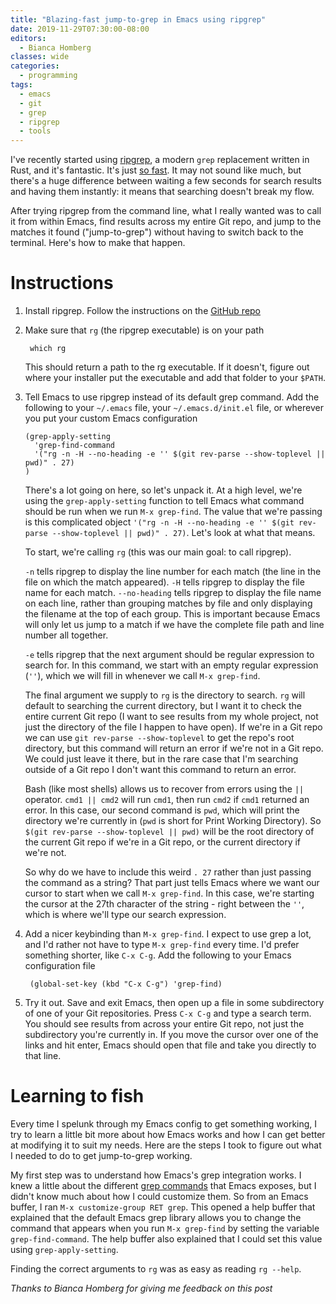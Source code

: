 ```yaml
---
title: "Blazing-fast jump-to-grep in Emacs using ripgrep"
date: 2019-11-29T07:30:00-08:00
editors:
  - Bianca Homberg
classes: wide
categories:
  - programming
tags:
  - emacs
  - git
  - grep
  - ripgrep
  - tools
---
```


I've recently started using [ripgrep](https://github.com/BurntSushi/ripgrep), a modern `grep` replacement written in Rust, and it's fantastic. It's just [so fast](https://blog.burntsushi.net/ripgrep/). It may not sound like much, but there's a huge difference between waiting a few seconds for search results and having them instantly: it means that searching doesn't break my flow.

After trying ripgrep from the command line, what I really wanted was to call it from within Emacs, find results across my entire Git repo, and jump to the matches it found ("jump-to-grep") without having to switch back to the terminal. Here's how to make that happen.

# Instructions

1. Install ripgrep. Follow the instructions on the [GitHub repo](https://github.com/BurntSushi/ripgrep#installation)

1. Make sure that `rg` (the ripgrep executable) is on your path

        which rg

    This should return a path to the rg executable. If it doesn't, figure out where your installer put the executable and add that folder to your `$PATH`.

1. Tell Emacs to use ripgrep instead of its default grep command. Add the following to your `~/.emacs` file, your `~/.emacs.d/init.el` file, or wherever you put your custom Emacs configuration

    ```
    (grep-apply-setting
      'grep-find-command
      '("rg -n -H --no-heading -e '' $(git rev-parse --show-toplevel || pwd)" . 27)
    )
    ```

    There's a lot going on here, so let's unpack it. At a high level, we're using the `grep-apply-setting` function to tell Emacs what command should be run when we run `M-x grep-find`. The value that we're passing is this complicated object `'("rg -n -H --no-heading -e '' $(git rev-parse --show-toplevel || pwd)" . 27)`. Let's look at what that means.

    To start, we're calling `rg` (this was our main goal: to call ripgrep).

    `-n` tells ripgrep to display the line number for each match (the line in the file on which the match appeared). `-H` tells ripgrep to display the file name for each match. `--no-heading` tells ripgrep to display the file name on each line, rather than grouping matches by file and only displaying the filename at the top of each group. This is important because Emacs will only let us jump to a match if we have the complete file path and line number all together.

    `-e` tells ripgrep that the next argument should be regular expression to search for. In this command, we start with an empty regular expression (`''`), which we will fill in whenever we call `M-x grep-find`.

    The final argument we supply to `rg` is the directory to search. `rg` will default to searching the current directory, but I want it to check the entire current Git repo (I want to see results from my whole project, not just the directory of the file I happen to have open). If we're in a Git repo we can use `git rev-parse --show-toplevel` to get the repo's root directory, but this command will return an error if we're not in a Git repo. We could just leave it there, but in the rare case that I'm searching outside of a Git repo I don't want this command to return an error.

    Bash (like most shells) allows us to recover from errors using the `||` operator. `cmd1 || cmd2` will run `cmd1`, then run `cmd2` if `cmd1` returned an error. In this case, our second command is `pwd`, which will print the directory we're currently in (`pwd` is short for Print Working Directory). So `$(git rev-parse --show-toplevel || pwd)` will be the root directory of the current Git repo if we're in a Git repo, or the current directory if we're not.

    So why do we have to include this weird `. 27` rather than just passing the command as a string? That part just tells Emacs where we want our cursor to start when we call `M-x grep-find`. In this case, we're starting the cursor at the 27th character of the string - right between the `''`, which is where we'll type our search expression.

1. Add a nicer keybinding than `M-x grep-find`. I expect to use grep a lot, and I'd rather not have to type `M-x grep-find` every time. I'd prefer something shorter, like `C-x C-g`. Add the following to your Emacs configuration file

        (global-set-key (kbd "C-x C-g") 'grep-find)

1. Try it out. Save and exit Emacs, then open up a file in some subdirectory of one of your Git repositories. Press `C-x C-g` and type a search term. You should see results from across your entire Git repo, not just the subdirectory you're currently in. If you move the cursor over one of the links and hit enter, Emacs should open that file and take you directly to that line.

# Learning to fish

Every time I spelunk through my Emacs config to get something working, I try to learn a little bit more about how Emacs works and how I can get better at modifying it to suit my needs. Here are the steps I took to figure out what I needed to do to get jump-to-grep working.

My first step was to understand how Emacs's grep integration works. I knew a little about the different [grep commands](https://www.gnu.org/software/emacs/manual/html_node/emacs/Grep-Searching.html) that Emacs exposes, but I didn't know much about how I could customize them. So from an Emacs buffer, I ran `M-x customize-group RET grep`. This opened a help buffer that explained that the default Emacs grep library allows you to change the command that appears when you run `M-x grep-find` by setting the variable `grep-find-command`. The help buffer also explained that I could set this value using `grep-apply-setting`.

Finding the correct arguments to `rg` was as easy as reading `rg --help`.

*Thanks to Bianca Homberg for giving me feedback on this post*